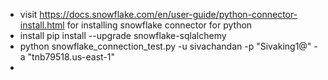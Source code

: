- visit https://docs.snowflake.com/en/user-guide/python-connector-install.html for installing snowflake connector for python
- install  pip install --upgrade snowflake-sqlalchemy
- python snowflake_connection_test.py -u sivachandan -p "Sivaking1@" -a "tnb79518.us-east-1"
- 